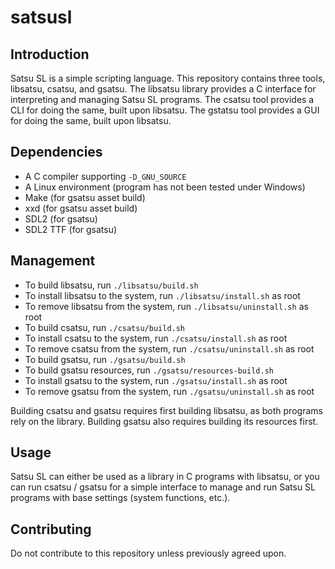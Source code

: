 # satsusl

## Introduction

Satsu SL is a simple scripting language. This repository contains three tools,
libsatsu, csatsu, and gsatsu. The libsatsu library provides a C interface for
interpreting and managing Satsu SL programs. The csatsu tool provides a CLI for
doing the same, built upon libsatsu. The gstatsu tool provides a GUI for doing
the same, built upon libsatsu.

## Dependencies

* A C compiler supporting `-D_GNU_SOURCE`
* A Linux environment (program has not been tested under Windows)
* Make (for gsatsu asset build)
* xxd (for gsatsu asset build)
* SDL2 (for gsatsu)
* SDL2 TTF (for gsatsu)

## Management

* To build libsatsu, run `./libsatsu/build.sh`
* To install libsatsu to the system, run `./libsatsu/install.sh` as root
* To remove libsatsu from the system, run `./libsatsu/uninstall.sh` as root
* To build csatsu, run `./csatsu/build.sh`
* To install csatsu to the system, run `./csatsu/install.sh` as root
* To remove csatsu from the system, run `./csatsu/uninstall.sh` as root
* To build gsatsu, run `./gsatsu/build.sh`
* To build gsatsu resources, run `./gsatsu/resources-build.sh`
* To install gsatsu to the system, run `./gsatsu/install.sh` as root
* To remove gsatsu from the system, run `./gsatsu/uninstall.sh` as root

Building csatsu and gsatsu requires first building libsatsu, as both programs
rely on the library. Building gsatsu also requires building its resources first.

## Usage

Satsu SL can either be used as a library in C programs with libsatsu, or you can
run csatsu / gsatsu for a simple interface to manage and run Satsu SL programs
with base settings (system functions, etc.).

## Contributing

Do not contribute to this repository unless previously agreed upon.
